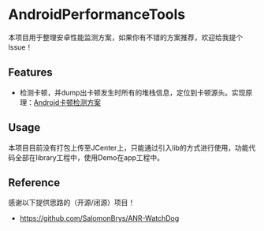 # AndroidPerformanceTools

本项目用于整理安卓性能监测方案，如果你有不错的方案推荐，欢迎给我提个Issue！

## Features

- 检测卡顿，并dump出卡顿发生时所有的堆栈信息，定位到卡顿源头。实现原理：[Android卡顿检测方案](http://blog.coderclock.com/2017/06/04/android/AndroidPerformanceTools-BlockLooper/)

## Usage

本项目目前没有打包上传至JCenter上，只能通过引入lib的方式进行使用，功能代码全部在library工程中，使用Demo在app工程中。

## Reference

感谢以下提供思路的（开源/闭源）项目！

- https://github.com/SalomonBrys/ANR-WatchDog
